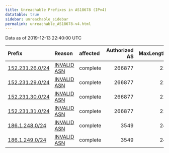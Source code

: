 ```yaml
---
title: Unreachable Prefixes in AS18678 (IPv4)
datatable: true
sidebar: unreachable_sidebar
permalink: unreachable_AS18678-v4.html
---
```


Data as of 2019-12-13 22:40:00 UTC


<div class="datatable-begin"></div>

| Prefix                                                   | Reason                                                                                                 | affected   |   Authorized AS |   MaxLength | Anchor                                         |   unreachable /24s |
|:---------------------------------------------------------|:-------------------------------------------------------------------------------------------------------|:-----------|----------------:|------------:|:-----------------------------------------------|-------------------:|
| [152.231.26.0/24](https://stat.ripe.net/152.231.26.0/24) | [INVALID ASN](https://rpki-validator.ripe.net/announcement-preview?asn=AS18678&prefix=152.231.26.0/24) | complete   |          266877 |          21 | [LACNIC](unreachable_LACNIC_RPKI_Root-v4.html) |                  1 |
| [152.231.29.0/24](https://stat.ripe.net/152.231.29.0/24) | [INVALID ASN](https://rpki-validator.ripe.net/announcement-preview?asn=AS18678&prefix=152.231.29.0/24) | complete   |          266877 |          21 | [LACNIC](unreachable_LACNIC_RPKI_Root-v4.html) |                  1 |
| [152.231.30.0/24](https://stat.ripe.net/152.231.30.0/24) | [INVALID ASN](https://rpki-validator.ripe.net/announcement-preview?asn=AS18678&prefix=152.231.30.0/24) | complete   |          266877 |          21 | [LACNIC](unreachable_LACNIC_RPKI_Root-v4.html) |                  1 |
| [152.231.31.0/24](https://stat.ripe.net/152.231.31.0/24) | [INVALID ASN](https://rpki-validator.ripe.net/announcement-preview?asn=AS18678&prefix=152.231.31.0/24) | complete   |          266877 |          21 | [LACNIC](unreachable_LACNIC_RPKI_Root-v4.html) |                  1 |
| [186.1.248.0/24](https://stat.ripe.net/186.1.248.0/24)   | [INVALID ASN](https://rpki-validator.ripe.net/announcement-preview?asn=AS18678&prefix=186.1.248.0/24)  | complete   |            3549 |          24 | [LACNIC](unreachable_LACNIC_RPKI_Root-v4.html) |                  1 |
| [186.1.249.0/24](https://stat.ripe.net/186.1.249.0/24)   | [INVALID ASN](https://rpki-validator.ripe.net/announcement-preview?asn=AS18678&prefix=186.1.249.0/24)  | complete   |            3549 |          24 | [LACNIC](unreachable_LACNIC_RPKI_Root-v4.html) |                  1 |

<div class="datatable-end"></div>
